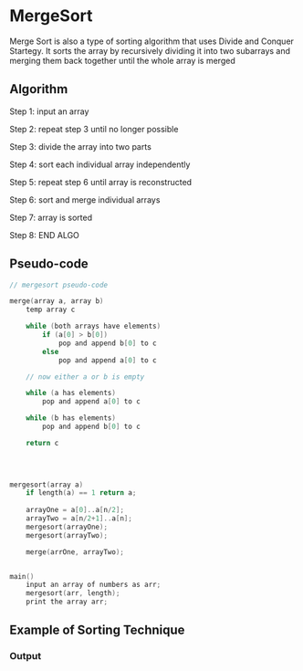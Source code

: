 # MergeSort

Merge Sort is also a type of sorting algorithm that uses Divide and Conquer Startegy. It sorts the array by recursively dividing it into
two subarrays and merging them back together until the whole array is merged

## Algorithm

Step 1: input an array

Step 2: repeat step 3 until no longer possible

Step 3: divide the array into two parts

Step 4: sort each individual array independently

Step 5: repeat step 6 until array is reconstructed

Step 6: sort and merge individual arrays 

Step 7: array is sorted

Step 8: END ALGO

## Pseudo-code
```c
// mergesort pseudo-code

merge(array a, array b)
	temp array c

	while (both arrays have elements)
		if (a[0] > b[0])
			pop and append b[0] to c
		else
			pop and append a[0] to c

	// now either a or b is empty

	while (a has elements)
		pop and append a[0] to c

	while (b has elements)
		pop and append b[0] to c

	return c
		
	


mergesort(array a)
	if length(a) == 1 return a;
	
	arrayOne = a[0]..a[n/2];
	arrayTwo = a[n/2+1]..a[n];
    mergesort(arrayOne);
    mergesort(arrayTwo);

    merge(arrOne, arrayTwo);


main()
	input an array of numbers as arr;
	mergesort(arr, length);
	print the array arr;
```

## Example of Sorting Technique


### Output
